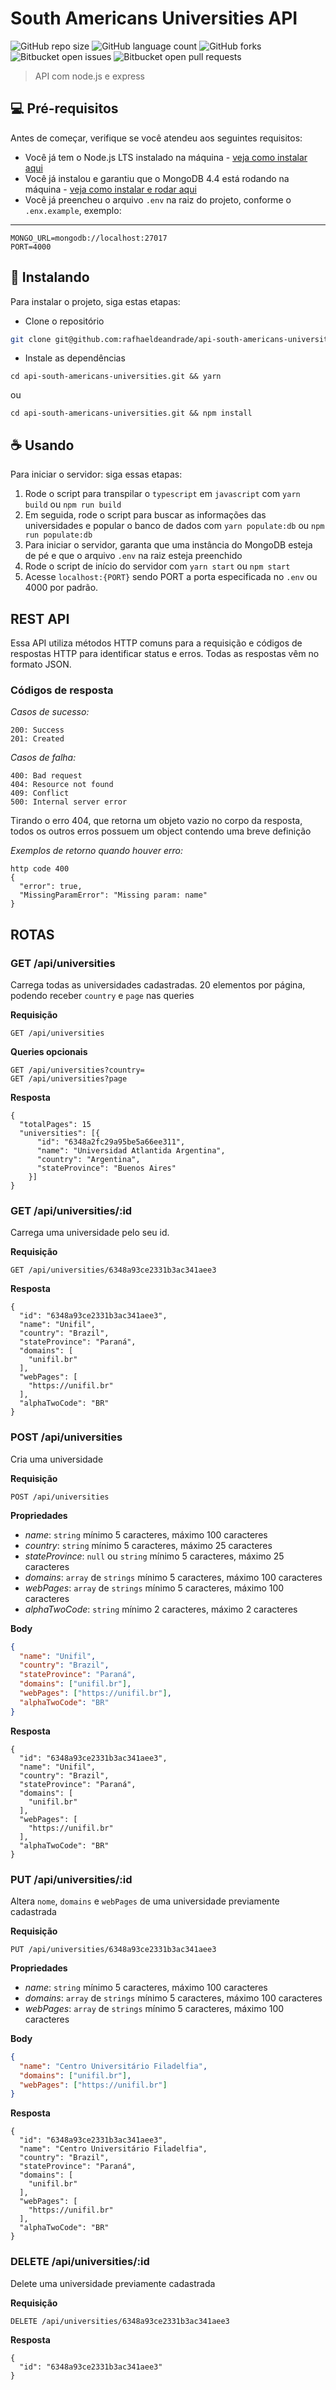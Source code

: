 # South Americans Universities API

![GitHub repo size](https://img.shields.io/github/repo-size/rafhaeldeandrade/api-south-americans-universities?style=for-the-badge)
![GitHub language count](https://img.shields.io/github/languages/count/rafhaeldeandrade/api-south-americans-universities?style=for-the-badge)
![GitHub forks](https://img.shields.io/github/forks/rafhaeldeandrade/api-south-americans-universities?style=for-the-badge)
![Bitbucket open issues](https://img.shields.io/bitbucket/issues/rafhaeldeandrade/api-south-americans-universities?style=for-the-badge)
![Bitbucket open pull requests](https://img.shields.io/bitbucket/pr-raw/rafhaeldeandrade/api-south-americans-universities?style=for-the-badge)

> API com node.js e express

## 💻 Pré-requisitos

Antes de começar, verifique se você atendeu aos seguintes requisitos:

- Você já tem o Node.js LTS instalado na máquina - [veja como instalar aqui](https://www.vultr.com/docs/installing-node-js-and-express-on-ubuntu-20-04/#:~:text=js-,To%20install%20Node.,manage%20multiple%20versions%20of%20Node.)
- Você já instalou e garantiu que o MongoDB 4.4 está rodando na máquina - [veja como instalar e rodar aqui](https://www.mongodb.com/docs/v4.4/tutorial/install-mongodb-on-ubuntu/)
- Você já preencheu o arquivo `.env` na raiz do projeto, conforme o `.enx.example`, exemplo:

---

```
MONGO_URL=mongodb://localhost:27017
PORT=4000
```

## 🚀 Instalando

Para instalar o projeto, siga estas etapas:

- Clone o repositório

```bash
git clone git@github.com:rafhaeldeandrade/api-south-americans-universities.git
```

- Instale as dependências

```
cd api-south-americans-universities.git && yarn
```

ou

```
cd api-south-americans-universities.git && npm install
```

## ☕ Usando

Para iniciar o servidor: siga essas etapas:

1. Rode o script para transpilar o `typescript` em `javascript` com `yarn build` ou `npm run build`
2. Em seguida, rode o script para buscar as informações das universidades e popular o banco de dados com `yarn populate:db` ou `npm run populate:db`
3. Para iniciar o servidor, garanta que uma instância do MongoDB esteja de pé e que o arquivo `.env` na raiz esteja preenchido
4. Rode o script de início do servidor com `yarn start` ou `npm start`
5. Acesse `localhost:{PORT}` sendo PORT a porta especificada no `.env` ou 4000 por padrão.

## **REST API**

Essa API utiliza métodos HTTP comuns para a requisição e códigos de respostas HTTP para identificar status e erros. Todas as respostas vêm no formato JSON.

### Códigos de resposta

_Casos de sucesso:_

```
200: Success
201: Created
```

_Casos de falha:_

```http
400: Bad request
404: Resource not found
409: Conflict
500: Internal server error
```

Tirando o erro 404, que retorna um objeto vazio no corpo da resposta, todos os outros erros possuem um object contendo uma breve definição

_Exemplos de retorno quando houver erro:_

```http
http code 400
{
  "error": true,
  "MissingParamError": "Missing param: name"
}
```

## ROTAS

### GET /api/universities

Carrega todas as universidades cadastradas. 20 elementos por página, podendo receber `country` e `page` nas queries

**Requisição**

```http
GET /api/universities
```

**Queries opcionais**

```http
GET /api/universities?country=
GET /api/universities?page
```

**Resposta**

```http
{
  "totalPages": 15
  "universities": [{
      "id": "6348a2fc29a95be5a66ee311",
      "name": "Universidad Atlantida Argentina",
      "country": "Argentina",
      "stateProvince": "Buenos Aires"
    }]
}
```

### GET /api/universities/:id

Carrega uma universidade pelo seu id.

**Requisição**

```http
GET /api/universities/6348a93ce2331b3ac341aee3
```

**Resposta**

```http
{
  "id": "6348a93ce2331b3ac341aee3",
  "name": "Unifil",
  "country": "Brazil",
  "stateProvince": "Paraná",
  "domains": [
    "unifil.br"
  ],
  "webPages": [
    "https://unifil.br"
  ],
  "alphaTwoCode": "BR"
}
```

### POST /api/universities

Cria uma universidade

**Requisição**

```http
POST /api/universities
```

**Propriedades**

- _name_: `string` mínimo 5 caracteres, máximo 100 caracteres
- _country_: `string` mínimo 5 caracteres, máximo 25 caracteres
- _stateProvince_: `null` ou `string` mínimo 5 caracteres, máximo 25 caracteres
- _domains_: `array` de `strings` mínimo 5 caracteres, máximo 100 caracteres
- _webPages_: `array` de `strings` mínimo 5 caracteres, máximo 100 caracteres
- _alphaTwoCode_: `string` mínimo 2 caracteres, máximo 2 caracteres

**Body**

```json
{
  "name": "Unifil",
  "country": "Brazil",
  "stateProvince": "Paraná",
  "domains": ["unifil.br"],
  "webPages": ["https://unifil.br"],
  "alphaTwoCode": "BR"
}
```

**Resposta**

```http
{
  "id": "6348a93ce2331b3ac341aee3",
  "name": "Unifil",
  "country": "Brazil",
  "stateProvince": "Paraná",
  "domains": [
    "unifil.br"
  ],
  "webPages": [
    "https://unifil.br"
  ],
  "alphaTwoCode": "BR"
}
```

### PUT /api/universities/:id

Altera `nome`, `domains` e `webPages` de uma universidade previamente cadastrada

**Requisição**

```http
PUT /api/universities/6348a93ce2331b3ac341aee3
```

**Propriedades**

- _name_: `string` mínimo 5 caracteres, máximo 100 caracteres
- _domains_: `array` de `strings` mínimo 5 caracteres, máximo 100 caracteres
- _webPages_: `array` de `strings` mínimo 5 caracteres, máximo 100 caracteres

**Body**

```json
{
  "name": "Centro Universitário Filadelfia",
  "domains": ["unifil.br"],
  "webPages": ["https://unifil.br"]
}
```

**Resposta**

```http
{
  "id": "6348a93ce2331b3ac341aee3",
  "name": "Centro Universitário Filadelfia",
  "country": "Brazil",
  "stateProvince": "Paraná",
  "domains": [
    "unifil.br"
  ],
  "webPages": [
    "https://unifil.br"
  ],
  "alphaTwoCode": "BR"
}
```

### DELETE /api/universities/:id

Delete uma universidade previamente cadastrada

**Requisição**

```http
DELETE /api/universities/6348a93ce2331b3ac341aee3
```

**Resposta**

```http
{
  "id": "6348a93ce2331b3ac341aee3"
}
```
